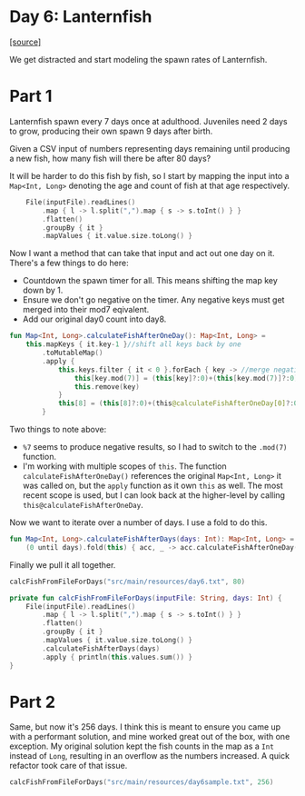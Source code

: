 # Day 6: Lanternfish

[[source]](../src/main/kotlin/Day6.kt)

We get distracted and start modeling the spawn rates of Lanternfish.

# Part 1

Lanternfish spawn every 7 days once at adulthood. Juveniles need 2 days
to grow, producing their own spawn 9 days after birth.

Given a CSV input of numbers representing days remaining until producing a new fish, how
many fish will there be after 80 days?

It will be harder to do this fish by fish, so I start by mapping the input into a `Map<Int, Long>` denoting the
age and count of fish at that age respectively.
```kotlin
    File(inputFile).readLines()
        .map { l -> l.split(",").map { s -> s.toInt() } }
        .flatten()
        .groupBy { it }
        .mapValues { it.value.size.toLong() }
```

Now I want a method that can take that input and act out one day on it. There's a few things to do here:
- Countdown the spawn timer for all. This means shifting the map key down by 1.
- Ensure we don't go negative on the timer. Any negative keys must get merged into their mod7 eqivalent.
- Add our original day0 count into day8.
```kotlin
fun Map<Int, Long>.calculateFishAfterOneDay(): Map<Int, Long> =
    this.mapKeys { it.key-1 }//shift all keys back by one
        .toMutableMap()
        .apply {
            this.keys.filter { it < 0 }.forEach { key -> //merge negative keys into their mod7 equivalent
                this[key.mod(7)] = (this[key]?:0)+(this[key.mod(7)]?:0)
                this.remove(key)
            }
            this[8] = (this[8]?:0)+(this@calculateFishAfterOneDay[0]?:0) //add original-day0 to day8
        }
```
Two things to note above:
- `%7` seems to produce negative results, so I had to switch to the `.mod(7)` function.
- I'm working with multiple scopes of `this`. The function `calculateFishAfterOneDay()` references the original `Map<Int, Long>` it was called on, 
but the `apply` function as it own `this` as well. The most recent scope is used, but I can look back at the higher-level
by calling `this@calculateFishAfterOneDay`.

Now we want to iterate over a number of days. I use a fold to do this.
```kotlin
fun Map<Int, Long>.calculateFishAfterDays(days: Int): Map<Int, Long> =
    (0 until days).fold(this) { acc, _ -> acc.calculateFishAfterOneDay() }
```

Finally we pull it all together.
```kotlin
calcFishFromFileForDays("src/main/resources/day6.txt", 80)

private fun calcFishFromFileForDays(inputFile: String, days: Int) {
    File(inputFile).readLines()
        .map { l -> l.split(",").map { s -> s.toInt() } }
        .flatten()
        .groupBy { it }
        .mapValues { it.value.size.toLong() }
        .calculateFishAfterDays(days)
        .apply { println(this.values.sum()) }
}
```

# Part 2
Same, but now it's 256 days. I think this is meant to ensure you came up with a performant solution, and mine
worked great out of the box, with one exception. My original solution kept the fish counts in the map as a `Int`
instead of `Long`, resulting in an overflow as the numbers increased. A quick refactor took care of that issue.

```kotlin
calcFishFromFileForDays("src/main/resources/day6sample.txt", 256)
```